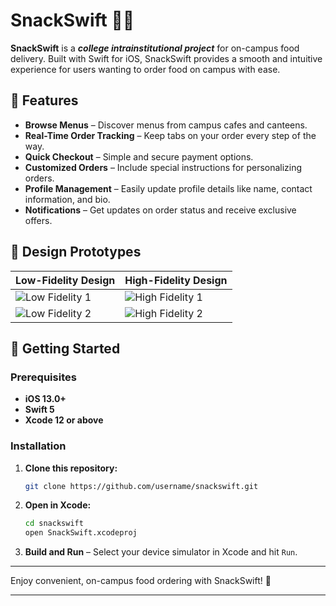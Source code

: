 # SnackSwift 🍱📲

**SnackSwift** is a ***college intrainstitutional project*** for on-campus food delivery. Built with Swift for iOS, SnackSwift provides a smooth and intuitive experience for users wanting to order food on campus with ease.

## 📲 Features

- **Browse Menus** – Discover menus from campus cafes and canteens.
- **Real-Time Order Tracking** – Keep tabs on your order every step of the way.
- **Quick Checkout** – Simple and secure payment options.
- **Customized Orders** – Include special instructions for personalizing orders.
- **Profile Management** – Easily update profile details like name, contact information, and bio.
- **Notifications** – Get updates on order status and receive exclusive offers.

## 📐 Design Prototypes

| Low-Fidelity Design          | High-Fidelity Design         |
|------------------------------|------------------------------|
| ![Low Fidelity 1](https://github.com/harshendram/SnackSwift-A-Food-Delivery-App/blob/main/lowfidelity1.jpg) | ![High Fidelity 1](https://github.com/harshendram/SnackSwift-A-Food-Delivery-App/blob/main/highfidelity1.jpg) |
| ![Low Fidelity 2](https://github.com/harshendram/SnackSwift-A-Food-Delivery-App/blob/main/lowfidelity2.jpg)| ![High Fidelity 2](https://github.com/harshendram/SnackSwift-A-Food-Delivery-App/blob/main/highfidelity2.jpg) |

## 🚀 Getting Started

### Prerequisites

- **iOS 13.0+**
- **Swift 5**
- **Xcode 12 or above**

### Installation

1. **Clone this repository:**
   ```bash
   git clone https://github.com/username/snackswift.git
   ```

2. **Open in Xcode:**
   ```bash
   cd snackswift
   open SnackSwift.xcodeproj
   ```

3. **Build and Run** – Select your device simulator in Xcode and hit `Run`.

---

Enjoy convenient, on-campus food ordering with SnackSwift! 🥡

---
